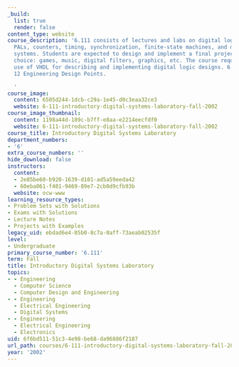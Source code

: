 ```yaml
---
_build:
  list: true
  render: false
content_type: website
course_description: '6.111 consists of lectures and labs on digital logic, flipflops,
  PALs, counters, timing, synchronization, finite-state machines, and microprogrammed
  systems. Students are expected to design and implement a final project of their
  choice: games, music, digital filters, graphics, etc. The course requires extensive
  use of VHDL for describing and implementing digital logic designs. 6.111 is worth
  12 Engineering Design Points.

  '
course_image:
  content: 6505d244-1dcb-c29a-1e45-d0c3eaa32ce3
  website: 6-111-introductory-digital-systems-laboratory-fall-2002
course_image_thumbnail:
  content: 1198a44d-189c-b7ff-e8aa-e2214eecfdf0
  website: 6-111-introductory-digital-systems-laboratory-fall-2002
course_title: Introductory Digital Systems Laboratory
department_numbers:
- '6'
extra_course_numbers: ''
hide_download: false
instructors:
  content:
  - 2e85be60-b920-1639-d101-ad5a59eeda42
  - 60eba061-f401-9469-89e7-2cb0d9cfb93b
  website: ocw-www
learning_resource_types:
- Problem Sets with Solutions
- Exams with Solutions
- Lecture Notes
- Projects with Examples
legacy_uid: ebdad6e4-85b0-8c7a-0aff-73aeab02535f
level:
- Undergraduate
primary_course_number: '6.111'
term: Fall
title: Introductory Digital Systems Laboratory
topics:
- - Engineering
  - Computer Science
  - Computer Design and Engineering
- - Engineering
  - Electrical Engineering
  - Digital Systems
- - Engineering
  - Electrical Engineering
  - Electronics
uid: 6f6bd511-51c3-4e98-be68-da96886f2187
url_path: courses/6-111-introductory-digital-systems-laboratory-fall-2002
year: '2002'
---
```


